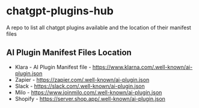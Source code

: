 # chatgpt-plugins-hub
A repo to list all chatgpt plugins available and the location of their manifest files

## AI Plugin Manifest Files Location

* Klara - AI Plugin Manifest file - https://www.klarna.com/.well-known/ai-plugin.json 
* Zapier - https://zapier.com/.well-known/ai-plugin.json
* Slack - https://slack.com/.well-known/ai-plugin.json
* Milo - https://www.joinmilo.com/.well-known/ai-plugin.json
* Shopify - https://server.shop.app/.well-known/ai-plugin.json
